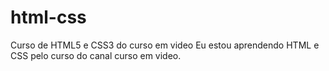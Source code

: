 # html-css
Curso de HTML5 e CSS3 do curso em video
Eu estou aprendendo HTML e CSS pelo curso do canal curso em video.

